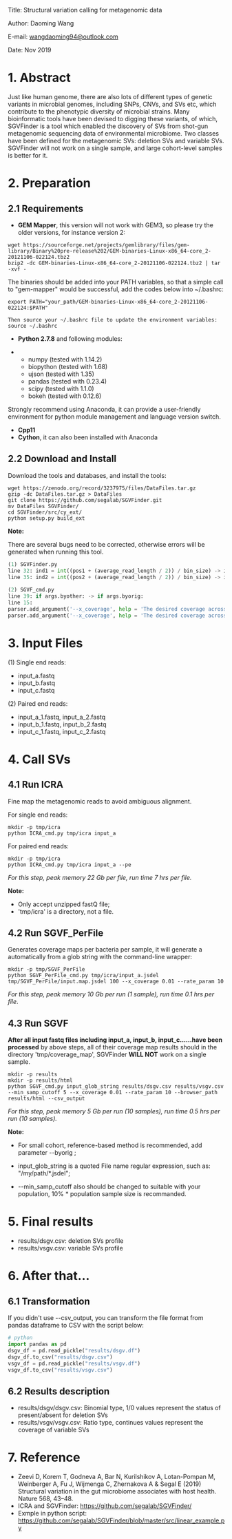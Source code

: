Title: Structural variation calling for metagenomic data

Author: Daoming Wang

E-mail: wangdaoming94@outlook.com

Date: Nov 2019

# 1. Abstract

Just like human genome, there are also lots of different types of genetic variants in microbial genomes, including SNPs, CNVs, and SVs etc, which contribute to the phenotypic diversity of microbial strains. Many bioinformatic tools have been devised to digging these variants, of which, SGVFinder is a tool which enabled the discovery of SVs from shot-gun metagenomic sequencing data of environmental microbiome. Two classes have been defined for the metagenomic SVs: deletion SVs and variable SVs. SGVFinder will not work on a single sample, and large cohort-level samples is better for it.

# 2. Preparation

## 2.1 Requirements

- **GEM Mapper**, this version will not work with GEM3, so please try the older versions, for instance version 2:

```shell
wget https://sourceforge.net/projects/gemlibrary/files/gem-library/Binary%20pre-release%202/GEM-binaries-Linux-x86_64-core_2-20121106-022124.tbz2
bzip2 -dc GEM-binaries-Linux-x86_64-core_2-20121106-022124.tbz2 | tar -xvf -
```

The binaries should be added into your PATH variables, so that a simple call to "gem-mapper" would be successful, add the codes below into ~/.bashrc:

```shell
export PATH="your_path/GEM-binaries-Linux-x86_64-core_2-20121106-022124:$PATH"
 
Then source your ~/.bashrc file to update the environment variables:
source ~/.bashrc
```

- **Python     2.7.8**     and following modules:

- - numpy (tested with 1.14.2)
  - biopython (tested with 1.68)
  - ujson (tested with 1.35)
  - pandas (tested with 0.23.4)
  - scipy (tested with 1.1.0)
  - bokeh (tested with 0.12.6)

Strongly recommend using Anaconda, it can provide a user-friendly environment for python module management and language version switch.

- **Cpp11**
- **Cython**, it can also been installed with Anaconda

## 2.2 Download and Install

Download the tools and databases, and install the tools:

```shell
wget https://zenodo.org/record/3237975/files/DataFiles.tar.gz
gzip -dc DataFiles.tar.gz > DataFiles
git clone https://github.com/segalab/SGVFinder.git
mv DataFiles SGVFinder/
cd SGVFinder/src/cy_ext/
python setup.py build_ext
```

**Note:**

There are several bugs need to be corrected, otherwise errors will be generated when running this tool.

```python
(1) SGVFinder.py 
line 32: ind1 = int((pos1 + (average_read_length / 2)) / bin_size) -> ind1 = int((int(pos1) + (int(average_read_length) / 2)) / bin_size)
line 35: ind2 = int((pos2 + (average_read_length / 2)) / bin_size) -> ind2 = int((int(pos2) + (int(average_read_length) / 2)) / bin_size)
 
(2) SGVF_cmd.py
line 39: if args.byother: -> if args.byorig:
line 15: 
parser.add_argument('--x_coverage', help = 'The desired coverage across the genome in units of 100bp reads. This parameter is used to determine bin size: bin_size = rate_param/x_coverage (Default = 0.1)', type=float, default = 0.1) -> 
parser.add_argument('--x_coverage', help = 'The desired coverage across the genome in units of 100bp reads. This parameter is used to determine bin size: bin_size = rate_param/x_coverage (Default = 0.01)', type=float, default = 0.01) # this is not a bug, but this default parameter isn't equal with the corresponding default parameter setting in SGVF_PerFile.py, which may misleading user, then cause error (users tend to use default parameters), you can also set --x_coverage=0.01 to avoid error when running SGVF_cmd.py.
```

 

# 3. Input Files

(1) Single end reads:

- input_a.fastq
- input_b.fastq
- input_c.fastq

 

(2) Paired end reads:

- input_a_1.fastq,     input_a_2.fastq
- input_b_1.fastq,     input_b_2.fastq
- input_c_1.fastq,     input_c_2.fastq

 

# 4. Call SVs

## 4.1 Run ICRA

Fine map the metagenomic reads to avoid ambiguous alignment.

For single end reads:

```shell
mkdir -p tmp/icra
python ICRA_cmd.py tmp/icra input_a 
```

For paired end reads:

```shell
mkdir -p tmp/icra
python ICRA_cmd.py tmp/icra input_a --pe
```

*For this step, peak memory 22 Gb per file, run time 7 hrs per file.*

**Note:**

- Only accept unzipped fastQ file;
- 'tmp/icra' is a directory, not a file.

## 4.2 Run SGVF_PerFile

Generates coverage maps per bacteria per sample, it will generate a automatically from a glob string with the command-line wrapper:

```shell
mkdir -p tmp/SGVF_PerFile
python SGVF_PerFile_cmd.py tmp/icra/input_a.jsdel tmp/SGVF_PerFile/input.map.jsdel 100 --x_coverage 0.01 --rate_param 10
```

*For this step, peak memory 10 Gb per run (1 sample), run time 0.1 hrs per file*.

## 4.3 Run SGVF

**After all input fastq files including input_a, input_b, input_c……have been processed** by above steps, all of their coverage map results should in the directory 'tmp/coverage_map',  SGVFinder **WILL NOT** work on a single sample.

```shell
mkdir -p results
mkdir -p results/html
python SGVF_cmd.py input_glob_string results/dsgv.csv results/vsgv.csv --min_samp_cutoff 5 --x_coverage 0.01 --rate_param 10 --browser_path results/html --csv_output
```

*For this step, peak memory 5 Gb per run (10 samples), run time 0.5 hrs per run (10 samples).*

**Note:**

- For small cohort, reference-based method is recommended, add parameter --byorig ;

- input_glob_string is a quoted File name regular expression, such as: "/my/path/*.jsdel";

- --min_samp_cutoff also should be changed to suitable with your population, 10% * population sample size is recommanded.

  

# 5. Final results

- results/dsgv.csv: deletion SVs profile
- results/vsgv.csv: variable SVs profile

 

# 6. After that…

## 6.1 Transformation

If you didn't use --csv_output, you can transform the file format from pandas dataframe to CSV with the script below:

```python
# python
import pandas as pd
dsgv_df = pd.read_pickle("results/dsgv.df")
dsgv_df.to_csv("results/dsgv.csv")
vsgv_df = pd.read_pickle("results/vsgv.df")
vsgv_df.to_csv("results/vsgv.csv")
```

## 6.2 Results description

- results/dsgv/dsgv.csv: Binomial type, 1/0 values represent the status of present/absent for deletion SVs
- results/vsgv/vsgv.csv: Ratio type, continues values represent the coverage of variable SVs

 

# 7. Reference

- Zeevi D, Korem T, Godneva A, Bar N, Kurilshikov A, Lotan-Pompan M, Weinberger A, Fu J, Wijmenga C, Zhernakova A & Segal E (2019) Structural variation in the gut microbiome associates with host health. Nature 568, 43–48.
- ICRA and SGVFinder: https://github.com/segalab/SGVFinder/
- Exmple in python script: https://github.com/segalab/SGVFinder/blob/master/src/linear_example.py
